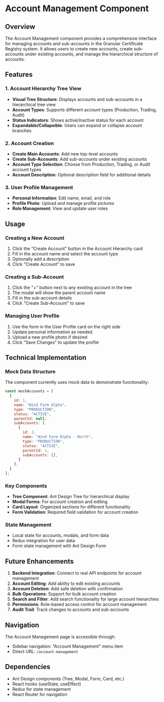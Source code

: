# Account Management Component

## Overview

The Account Management component provides a comprehensive interface for managing accounts and sub-accounts in the Granular Certificate Registry system. It allows users to create new accounts, create sub-accounts under existing accounts, and manage the hierarchical structure of accounts.

## Features

### 1. Account Hierarchy Tree View
- **Visual Tree Structure**: Displays accounts and sub-accounts in a hierarchical tree view
- **Account Types**: Supports different account types (Production, Trading, Audit)
- **Status Indicators**: Shows active/inactive status for each account
- **Expandable/Collapsible**: Users can expand or collapse account branches

### 2. Account Creation
- **Create Main Accounts**: Add new top-level accounts
- **Create Sub-Accounts**: Add sub-accounts under existing accounts
- **Account Type Selection**: Choose from Production, Trading, or Audit account types
- **Account Description**: Optional description field for additional details

### 3. User Profile Management
- **Personal Information**: Edit name, email, and role
- **Profile Photo**: Upload and manage profile pictures
- **Role Management**: View and update user roles

## Usage

### Creating a New Account
1. Click the "Create Account" button in the Account Hierarchy card
2. Fill in the account name and select the account type
3. Optionally add a description
4. Click "Create Account" to save

### Creating a Sub-Account
1. Click the "+" button next to any existing account in the tree
2. The modal will show the parent account name
3. Fill in the sub-account details
4. Click "Create Sub-Account" to save

### Managing User Profile
1. Use the form in the User Profile card on the right side
2. Update personal information as needed
3. Upload a new profile photo if desired
4. Click "Save Changes" to update the profile

## Technical Implementation

### Mock Data Structure
The component currently uses mock data to demonstrate functionality:

```javascript
const mockAccounts = [
  {
    id: 1,
    name: "Wind Farm Alpha",
    type: "PRODUCTION",
    status: "ACTIVE",
    parentId: null,
    subAccounts: [
      {
        id: 2,
        name: "Wind Farm Alpha - North",
        type: "PRODUCTION",
        status: "ACTIVE",
        parentId: 1,
        subAccounts: [],
      }
    ],
  }
];
```

### Key Components
- **Tree Component**: Ant Design Tree for hierarchical display
- **Modal Forms**: For account creation and editing
- **Card Layout**: Organized sections for different functionality
- **Form Validation**: Required field validation for account creation

### State Management
- Local state for accounts, modals, and form data
- Redux integration for user data
- Form state management with Ant Design Form

## Future Enhancements

1. **Backend Integration**: Connect to real API endpoints for account management
2. **Account Editing**: Add ability to edit existing accounts
3. **Account Deletion**: Add safe deletion with confirmation
4. **Bulk Operations**: Support for bulk account creation
5. **Search and Filter**: Add search functionality for large account hierarchies
6. **Permissions**: Role-based access control for account management
7. **Audit Trail**: Track changes to accounts and sub-accounts

## Navigation

The Account Management page is accessible through:
- Sidebar navigation: "Account Management" menu item
- Direct URL: `/account-management`

## Dependencies

- Ant Design components (Tree, Modal, Form, Card, etc.)
- React hooks (useState, useEffect)
- Redux for state management
- React Router for navigation 